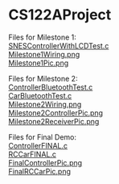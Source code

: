 # CS122AProject

Files for Milestone 1:\
[SNESControllerWithLCDTest.c](https://github.com/ehauf001/CS122AProject/blob/master/SNESControllerWithLCDTest.c)\
[Milestone1Wiring.png](https://github.com/ehauf001/CS122AProject/blob/master/Milestone1Wiring.png)\
[Milestone1Pic.png](https://github.com/ehauf001/CS122AProject/blob/master/Milestone1Pic.png)


Files for Milestone 2:\
[ControllerBluetoothTest.c](https://github.com/ehauf001/CS122AProject/blob/master/ControllerBluetoothTest.c)\
[CarBluetoothTest.c](https://github.com/ehauf001/CS122AProject/blob/master/CarBluetoothTest.c)\
[Milestone2Wiring.png](https://github.com/ehauf001/CS122AProject/blob/master/Milestone2Wiring.png)\
[Milestone2ControllerPic.png](https://github.com/ehauf001/CS122AProject/blob/master/Milestone2ControllerPic.png)\
[Milestone2ReceiverPic.png](https://github.com/ehauf001/CS122AProject/blob/master/Milestone2ReceiverPic.png)


Files for Final Demo:\
[ControllerFINAL.c](https://github.com/ehauf001/CS122AProject/blob/master/ControllerFINAL.c)\
[RCCarFINAL.c](https://github.com/ehauf001/CS122AProject/blob/master/RCCarFINAL.c)\
[FinalControllerPic.png](https://github.com/ehauf001/CS122AProject/blob/master/FinalControllerPic.png)\
[FinalRCCarPic.png](https://github.com/ehauf001/CS122AProject/blob/master/FinalRCCarPic.png)
